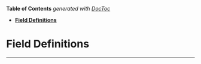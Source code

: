 <!-- START doctoc generated TOC please keep comment here to allow auto update -->
<!-- DON'T EDIT THIS SECTION, INSTEAD RE-RUN doctoc TO UPDATE -->
**Table of Contents**  *generated with [DocToc](https://github.com/thlorenz/doctoc)*

- [<strong>Field Definitions</strong>](#strongfield-definitionsstrong)

<!-- END doctoc generated TOC please keep comment here to allow auto update -->


# <strong>Field Definitions</strong>

------------


